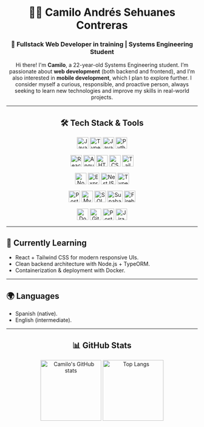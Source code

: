 <h1 align="center">👨‍💻 Camilo Andrés Sehuanes Contreras</h1>  

<h3 align="center">🚀 Fullstack Web Developer in training | Systems Engineering Student</h3>  

<p align="center">
Hi there! I'm <b>Camilo</b>, a 22-year-old Systems Engineering student.  
I’m passionate about <b>web development</b> (both backend and frontend), and I’m also interested in <b>mobile development</b>, which I plan to explore further.  
I consider myself a curious, responsible, and proactive person, always seeking to learn new technologies and improve my skills in real-world projects.  
</p>  

---

<div align="center">
 
## 🛠️ Tech Stack & Tools  

</div>

<p align="center"> 
  <!-- Lenguajes -->
  <img src="https://cdn.jsdelivr.net/gh/devicons/devicon/icons/javascript/javascript-original.svg" alt="JavaScript" width="30" height="30"/>
  <img src="https://cdn.jsdelivr.net/gh/devicons/devicon/icons/typescript/typescript-original.svg" alt="TypeScript" width="30" height="30"/>
  <img src="https://cdn.jsdelivr.net/gh/devicons/devicon/icons/java/java-original.svg" alt="Java" width="30" height="30"/>
  <img src="https://cdn.jsdelivr.net/gh/devicons/devicon/icons/python/python-original.svg" alt="Python" width="30" height="30"/>
</p>

<p align="center"> 
  <!-- Frontend -->
  <img src="https://cdn.jsdelivr.net/gh/devicons/devicon/icons/react/react-original.svg" alt="React" width="30" height="30"/>
  <img src="https://cdn.jsdelivr.net/gh/devicons/devicon/icons/angularjs/angularjs-original.svg" alt="Angular" width="30" height="30"/>
  <img src="https://cdn.jsdelivr.net/gh/devicons/devicon/icons/html5/html5-original.svg" alt="HTML5" width="30" height="30"/>
  <img src="https://cdn.jsdelivr.net/gh/devicons/devicon/icons/css3/css3-original.svg" alt="CSS3" width="30" height="30"/>
  <img src="https://cdn.jsdelivr.net/gh/devicons/devicon/icons/tailwindcss/tailwindcss-original.svg" alt="Tailwind" width="30" height="30"/>
</p>

<p align="center"> 
  <!-- Backend -->
  <img src="https://cdn.jsdelivr.net/gh/devicons/devicon/icons/nodejs/nodejs-original.svg" alt="Node.js" width="30" height="30"/>
  <img src="https://img.icons8.com/ios/50/000000/express-js.png" alt="Express.js" width="30" height="30"/>
  <img src="https://cdn.simpleicons.org/nestjs/E0234E" alt="NestJS" width="40" height="30"/>
  <img src="https://avatars.githubusercontent.com/u/20165699?s=200&v=4" alt="TypeORM" width="30" height="30"/>
</p>

<p align="center"> 
  <!-- Bases de datos -->
  <img src="https://cdn.jsdelivr.net/gh/devicons/devicon/icons/postgresql/postgresql-original.svg" alt="PostgreSQL" width="30" height="30"/>
  <img src="https://cdn.jsdelivr.net/gh/devicons/devicon/icons/mysql/mysql-original.svg" alt="MySQL" width="30" height="30"/>
  <img src="https://img.icons8.com/color/48/microsoft-sql-server.png" alt="SQL Server" width="30" height="30"/>
  <img src="https://cdn.simpleicons.org/supabase/3FCF8E" alt="Supabase" width="40" height="30"/>
  <img src="https://cdn.jsdelivr.net/gh/devicons/devicon/icons/firebase/firebase-plain.svg" alt="Firebase" width="30" height="30"/>
</p>

<p align="center"> 
  <!-- Herramientas -->
  <img src="https://cdn.jsdelivr.net/gh/devicons/devicon/icons/docker/docker-original.svg" alt="Docker" width="30" height="30"/>
  <img src="https://cdn.jsdelivr.net/gh/devicons/devicon/icons/git/git-original.svg" alt="Git" width="30" height="30"/>
  <img src="https://cdn.jsdelivr.net/gh/devicons/devicon/icons/postman/postman-original.svg" alt="Postman" width="30" height="30"/>
  <img src="https://cdn.jsdelivr.net/gh/devicons/devicon/icons/jira/jira-original.svg" alt="Jira" width="30" height="30"/>
</p>  

---

## 🌱 Currently Learning  
- React + Tailwind CSS for modern responsive UIs.  
- Clean backend architecture with Node.js + TypeORM.  
- Containerization & deployment with Docker.  

---

## 🌍 Languages  
- Spanish (native).  
- English (intermediate).  

---

<div align="center">

  ## 📊 GitHub Stats  

</div>  

<div align="center">
  <img src="https://github-readme-stats.vercel.app/api?username=Camilo-ASC&show_icons=true&theme=tokyonight&hide_border=true" alt="Camilo's GitHub stats" height="160"/>
  
  <img src="https://github-readme-stats.vercel.app/api/top-langs/?username=Camilo-ASC&layout=compact&theme=tokyonight&hide_border=true" alt="Top Langs" height="160"/>
</div> 
